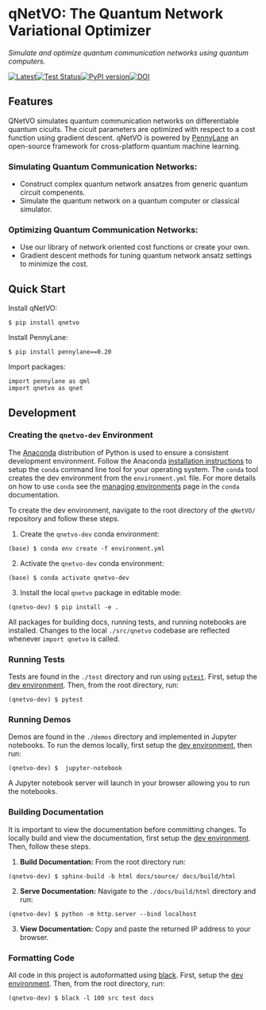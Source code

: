 # qNetVO: The Quantum Network Variational Optimizer

*Simulate and optimize quantum communication networks using quantum computers.*

[![Latest](https://img.shields.io/badge/docs-latest-blue.svg)](https://chitambarlab.github.io/qNetVO/index.html)[![Test Status](https://github.com/ChitambarLab/qNetVO/actions/workflows/run_tests.yml/badge.svg?branch=main)](https://github.com/ChitambarLab/qNetVO/actions/workflows/run_tests.yml)[![PyPI version](https://badge.fury.io/py/qNetVO.svg)](https://badge.fury.io/py/qNetVO)[![DOI](https://zenodo.org/badge/DOI/10.5281/zenodo.6345835.svg)](https://doi.org/10.5281/zenodo.6345835)

## Features

QNetVO simulates quantum communication networks on differentiable quantum cicuits.
The cicuit parameters are optimized with respect to a cost function using gradient descent.
qNetVO is powered by [PennyLane](https://pennylane.ai) an open-source framework
for cross-platform quantum machine learning.

### Simulating Quantum Communication Networks:

* Construct complex quantum network ansatzes from generic quantum circuit compenents.
* Simulate the quantum network on a quantum computer or classical simulator.

### Optimizing Quantum Communication Networks:

* Use our library of network oriented cost functions or create your own.
* Gradient descent methods for tuning quantum network ansatz settings to minimize the cost.

## Quick Start

Install qNetVO:

```
$ pip install qnetvo
```

Install PennyLane:

```
$ pip install pennylane==0.20
```

Import packages:

```
import pennylane as qml
import qnetvo as qnet
```

## Development

### Creating the `qnetvo-dev` Environment

The [Anaconda](https://docs.conda.io/projects/conda/en/latest/glossary.html#anaconda-glossary) distribution of Python is used to ensure a consistent development environment.
Follow the Anaconda [installation instructions](https://docs.conda.io/projects/conda/en/latest/user-guide/install/index.html#installation) to setup the `conda` command line tool for your
operating system.
The `conda` tool creates the dev environment from the `environment.yml` file.
For more details on how to use `conda` see the [managing environments](https://docs.conda.io/projects/conda/en/latest/user-guide/tasks/manage-environments.html) page in the `conda` documentation.

To create the dev environment, navigate to the root directory of the `qNetVO/` repository and follow these steps.

1. Create the `qnetvo-dev` conda environment:

```
(base) $ conda env create -f environment.yml
```

2. Activate the `qnetvo-dev` conda environment:

```
(base) $ conda activate qnetvo-dev
```

3. Install the local `qnetvo` package in editable mode:

```
(qnetvo-dev) $ pip install -e .
```

All packages for building docs, running tests, and running notebooks are installed.
Changes to the local `./src/qnetvo` codebase are reflected whenever `import qnetvo` is called.

### Running Tests

Tests are found in the `./test` directory and run using [`pytest`](https://docs.pytest.org/en/7.0.x/).
First, setup the [dev environment](https://github.com/ChitambarLab/qNetVO#environment).
Then, from the root directory, run:

```
(qnetvo-dev) $ pytest
```

### Running Demos

Demos are found in the `./demos` directory and implemented in Jupyter notebooks.
To run the demos locally, first setup the [dev environment](https://github.com/ChitambarLab/qNetVO#environment), then run:

```
(qnetvo-dev) $  jupyter-notebook
```
A Jupyter notebook server will launch in your browser allowing you to run the notebooks.

### Building Documentation

It is important to view the documentation before committing changes.
To locally build and view the documentation, first setup the [dev environment](https://github.com/ChitambarLab/qNetVO#environment).
Then, follow these steps.


1. **Build Documentation:** From the root directory run:

```
(qnetvo-dev) $ sphinx-build -b html docs/source/ docs/build/html
```

2. **Serve Documentation:** Navigate to the `./docs/build/html` directory and run:

```
(qnetvo-dev) $ python -m http.server --bind localhost
```

3. **View Documentation:** Copy and paste the returned IP address to your browser.

### Formatting Code

All code in this project is autoformatted using [black](https://black.readthedocs.io/en/stable/).
First, setup the [dev environment](https://github.com/ChitambarLab/qNetVO#environment).
Then, from the root directory, run:

```
(qnetvo-dev) $ black -l 100 src test docs
```


